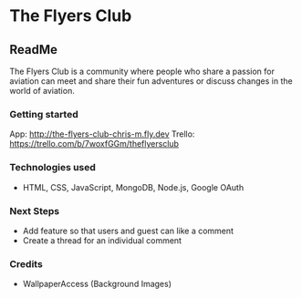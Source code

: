 # The Flyers Club
## ReadMe
 The Flyers Club is a community where people who share a passion for aviation can meet and share their fun adventures or discuss changes in the world of aviation.


### Getting started
App: http://the-flyers-club-chris-m.fly.dev
Trello: https://trello.com/b/7woxfGGm/theflyersclub






### Technologies used
- HTML, CSS, JavaScript, MongoDB, Node.js, Google OAuth

### Next Steps
- Add feature so that users and guest can like a comment
- Create a thread for an individual comment


### Credits
- WallpaperAccess (Background Images)